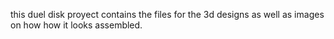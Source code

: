 this duel disk proyect contains the files for the 3d designs as well as images on how how it looks assembled.
